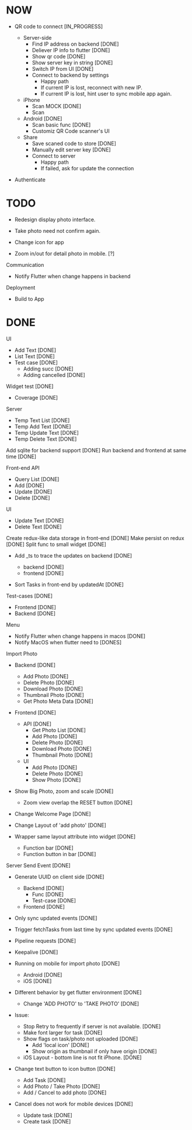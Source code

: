 NOW
===

- QR code to connect [IN_PROGRESS]
  - Server-side
    - Find IP address on backend [DONE]
    - Deliever IP info to flutter [DONE]
    - Show qr code [DONE]
    - Show server key in string [DONE]
    - Switch IP from UI [DONE]
    - Connect to backend by settings
      - Happy path
      - If current IP is lost, reconnect with new IP.
      - If current IP is lost, hint user to sync mobile app again.
  - iPhone
    - Scan MOCK [DONE]
    - Scan
  - Android [DONE]
    - Scan basic func [DONE]
    - Customiz QR Code scanner's UI
  - Share
    - Save scaned code to store [DONE]
    - Manually edit server key [DONE]
    - Connect to server
      - Happy path
      - If failed, ask for update the connection

- Authenticate

TODO
====

- Redesign display photo interface.
- Take photo need not confirm again.

- Change icon for app

- Zoom in/out for detail photo in mobile. [?]

Communication
- Notify Flutter when change happens in backend

Deployment
- Build to App

DONE
====

UI
- Add Text [DONE]
- List Text [DONE]
- Test case [DONE]
  - Adding succ [DONE]
  - Adding cancelled [DONE]

Widget test [DONE]
- Coverage [DONE]

Server
- Temp Text List [DONE]
- Temp Add Text [DONE]
- Temp Update Text [DONE]
- Temp Delete Text [DONE]

Add sqlite for backend support [DONE]
Run backend and frontend at same time [DONE]

Front-end API
- Query List [DONE]
- Add [DONE]
- Update [DONE]
- Delete [DONE]

UI
- Update Text [DONE]
- Delete Text [DONE]

Create redux-like data storage in front-end [DONE]
Make persist on redux [DONE]
Split func to small widget [DONE]

- Add _ts to trace the updates on backend [DONE]
  - backend [DONE]
  - frontend [DONE]

- Sort Tasks in front-end by updatedAt [DONE]

Test-cases [DONE]
- Frontend [DONE]
- Backend [DONE]

Menu
- Notify Flutter when change happens in macos [DONE]
- Notify MacOS when flutter need to [DONES]

Import Photo
- Backend [DONE]
  - Add Photo [DONE]
  - Delete Photo [DONE]
  - Download Photo [DONE]
  - Thumbnail Photo [DONE]
  - Get Photo Meta Data [DONE]
- Frontend [DONE]
  - API [DONE]
    - Get Photo List [DONE]
    - Add Photo [DONE]
    - Delete Photo [DONE]
    - Download Photo [DONE]
    - Thumbnail Photo [DONE]
  - UI
    - Add Photo [DONE]
    - Delete Photo [DONE]
    - Show Photo [DONE]

- Show Big Photo, zoom and scale [DONE]
  - Zoom view overlap the RESET button [DONE]
- Change Welcome Page [DONE]
- Change Layout of 'add photo' [DONE]
- Wrapper same layout attribute into widget [DONE]
  - Function bar [DONE]
  - Function button in bar [DONE]

Server Send Event [DONE]
- Generate UUID on client side [DONE]
  - Backend [DONE]
    - Func [DONE]
    - Test-case [DONE]
  - Frontend [DONE]
- Only sync updated events [DONE]
- Trigger fetchTasks from last time by sync updated events [DONE]
- Pipeline requests [DONE]
- Keepalive [DONE]


- Running on mobile for import photo [DONE]
  - Android [DONE]
  - iOS [DONE]
- Different behavior by get flutter environment [DONE]
  - Change 'ADD PHOTO' to 'TAKE PHOTO' [DONE]

- Issue:
  - Stop Retry to frequently if server is not available. [DONE]
  - Make font larger for task [DONE]
  - Show flags on task/photo not uploaded [DONE]
    - Add 'local icon' [DONE]
    - Show origin as thumbnail if only have origin [DONE]
  - iOS Layout - bottom line is not fit iPhone. [DONE]

- Change text button to icon button [DONE]
  - Add Task [DONE]
  - Add Photo / Take Photo [DONE]
  - Add / Cancel to add photo [DONE]

- Cancel does not work for mobile devices [DONE]
  - Update task [DONE]
  - Create task [DONE]